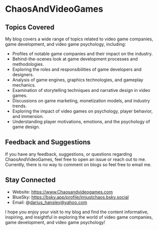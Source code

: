 # ChaosAndVideoGames

## Topics Covered

My blog covers a wide range of topics related to video game companies, game development, and video game psychology, including:

- Profiles of notable game companies and their impact on the industry.
- Behind-the-scenes look at game development processes and methodologies.
- Exploring the roles and responsibilities of game developers and designers.
- Analysis of game engines, graphics technologies, and gameplay mechanics.
- Examination of storytelling techniques and narrative design in video games.
- Discussions on game marketing, monetization models, and industry trends.
- Exploring the impact of video games on psychology, player behavior, and immersion.
- Understanding player motivations, emotions, and the psychology of game design.
## Feedback and Suggestions

If you have any feedback, suggestions, or questions regarding ChaosAndVideoGames, feel free to open an issue or reach out to me. Currently, there is no way to comment on blogs so feel free to email me.

## Stay Connected

- Website: https://www.Chaosandvideogames.com
- BlueSky: https://bsky.app/profile/imjustchaos.bsky.social
- Email: @darius_hansley@yahoo.com

I hope you enjoy your visit to my blog and find the content informative, inspiring, and insightful in exploring the world of video game companies, game development, and video game psychology!

